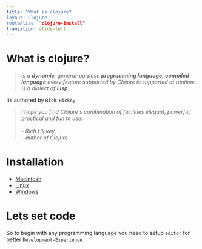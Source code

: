 ```yaml
---
title: "What is clojure?
layout: Clojure
routeAlias: "clojure-install"
transition: slide-left
---
```


# What is clojure?

> _is a **dynamic**, general-purpose **programming language**, **compiled language**
every feature supported by Clojure is supported at runtime. is a dialect of **Lisp**_

Its authored by `Rich Hickey`

> _I hope you find Clojure's combination of facilities elegant, powerful, practical and fun to use.
<br><br>-&nbsp;Rich Hickey
<br>-&nbsp;author of Clojure_

# Installation

* [Macintosh](https://clojure.org/guides/install_clojure#_mac_os_instructions)
* [Linux](https://clojure.org/guides/install_clojure#_linux_instructions)
* [Windows](https://clojure.org/guides/install_clojure#_windows_instructions)

# Lets set code

So to begin with any programming language you need to setup `editor` for better `Development-Experience`

<Link to="clojure-snippets" title="check them snippets" />
